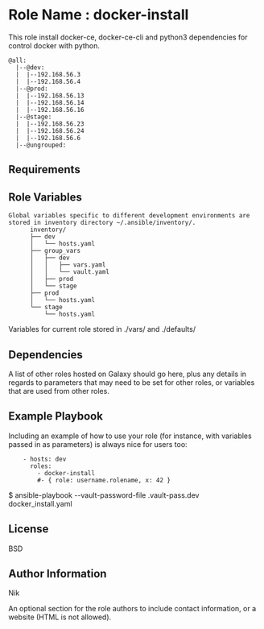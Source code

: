 Role Name : docker-install
=========
This role install docker-ce, docker-ce-cli and python3 dependencies for control docker with python.
```
@all:
  |--@dev:
  |  |--192.168.56.3
  |  |--192.168.56.4
  |--@prod:
  |  |--192.168.56.13
  |  |--192.168.56.14
  |  |--192.168.56.16
  |--@stage:
  |  |--192.168.56.23
  |  |--192.168.56.24
  |  |--192.168.56.6
  |--@ungrouped:

```
Requirements
------------


Role Variables
--------------
```
Global variables specific to different development environments are stored in inventory directory ~/.ansible/inventory/.
      inventory/
      ├── dev
      │   └── hosts.yaml
      ├── group_vars
      │   ├── dev
      │   │   ├── vars.yaml
      │   │   └── vault.yaml
      │   ├── prod
      │   └── stage
      ├── prod
      │   └── hosts.yaml
      └── stage
          └── hosts.yaml

```
Variables for current role stored in ./vars/ and ./defaults/

Dependencies
------------

A list of other roles hosted on Galaxy should go here, plus any details in regards to parameters that may need to be set for other roles, or variables that are used from other roles.

Example Playbook
----------------

Including an example of how to use your role (for instance, with variables passed in as parameters) is always nice for users too:
```
    - hosts: dev
      roles:
        - docker-install
        #- { role: username.rolename, x: 42 }

```
$ ansible-playbook --vault-password-file .vault-pass.dev docker_install.yaml

License
-------

BSD

Author Information
------------------
Nik 

An optional section for the role authors to include contact information, or a website (HTML is not allowed).
